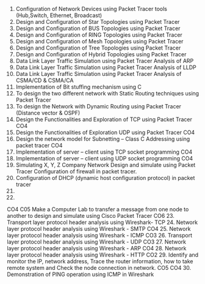 1. Configuration of Network Devices using Packet Tracer  tools (Hub,Switch, Ethernet, Broadcast)  
2. Design and Configuration of  Star Topologies using Packet Tracer  
3. Design and Configuration of BUS Topologies using Packet Tracer  
4. Design and Configuration of  RING Topologies using Packet Tracer  
5. Design and Configuration of Mesh Topologies using Packet Tracer 
6. Design and Configuration of Tree Topologies using Packet Tracer  
7. Design and Configuration of Hybrid Topologies using Packet Tracer  
8. Data Link Layer Traffic Simulation using Packet Tracer Analysis of ARP
9. Data Link Layer Traffic Simulation using Packet Tracer Analysis of LLDP 
10. Data Link Layer Traffic Simulation using Packet Tracer Analysis of CSMA/CD & CSMA/CA 
11.  Implementation of Bit stuffing mechanism using C 
12.  To design the two different network with Static Routing techniques using Packet Tracer
13.  To design the Network with Dynamic Routing using Packet Tracer (Distance vector & OSPF) 
14.  Design the Functionalities and Exploration of TCP using Packet Tracer CO4 
15.  Design the Functionalities of  Exploration UDP using Packet Tracer CO4 
16.  Design the network model for Subnetting – Class C Addressing using 
packet tracer 
CO4 
17.  Implementation of server – client using TCP socket programming CO4 
18.  Implementation of server – client using UDP socket programming CO4 
19.  Simulating X, Y, Z Company Network Design and simulate using Packet Tracer Configuration of firewall in packet tracer. 
20.  Configuration of DHCP (dynamic host configuration protocol) in packet tracer 
21.  
22.  
CO4 
C05 
Make a Computer Lab to transfer a message from one node to another to 
design and simulate using Cisco Packet Tracer 
CO6 
23.  Transport layer protocol header analysis using Wireshark- TCP 
24.  Network layer protocol header analysis using Wireshark - SMTP 
CO4 
25.  Network layer protocol header analysis using Wireshark - ICMP 
CO3 
26.  Transport layer protocol header analysis using Wireshark - UDP 
CO3 
27.  Network layer protocol header analysis using Wireshark - ARP 
CO4 
28.  Network layer protocol header analysis using Wireshark - HTTP 
CO2 
29.  Identify and monitor the IP, network address, Trace the router 
information, how to take remote system and Check the node connection 
in network. 
CO5 
CO4 
30.  Demonstration of PING operation using ICMP in Wireshark
